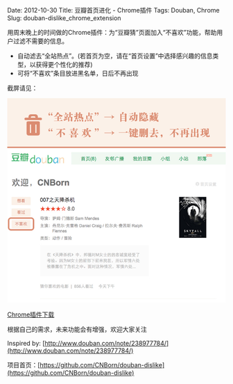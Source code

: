 Date: 2012-10-30
Title: 豆瓣首页进化 - Chrome插件
Tags: Douban, Chrome
Slug: douban-dislike_chrome_extension

用周末晚上的时间做的Chrome插件：为“豆瓣猜”页面加入“不喜欢”功能，帮助用户过滤不需要的信息。

* 自动滤去“全站热点”。(若首页为空，请在“首页设置”中选择感兴趣的信息类型，以获得更个性化的推荐)
* 可将“不喜欢”条目放进黑名单，日后不再出现

截屏请见：

![豆瓣首页进化 - Chrome插件](/images/projects/douban-dislike-screenshot.jpg)

[Chrome插件下载](https://chrome.google.com/webstore/detail/%E8%B1%86%E7%93%A3%E9%A6%96%E9%A1%B5%E8%BF%9B%E5%8C%96/ekdbbkjjobpcmnpcblabohfkdlpipeie)

根据自己的需求，未来功能会有增强，欢迎大家关注

Inspired by: [http://www.douban.com/note/238977784/](http://www.douban.com/note/238977784/)

项目首页：[https://github.com/CNBorn/douban-dislike](https://github.com/CNBorn/douban-dislike)
